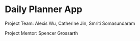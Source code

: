 # Daily Planner App

Project Team: Alexis Wu, Catherine Jin, Smriti Somasundaram

Project Mentor: Spencer Grossarth
